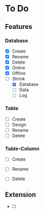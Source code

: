 # To Do

## Features

### Database

 - [X] Create
 - [X] Rename
 - [X] Delete
 - [X] Online
 - [X] Offline
 - [ ] Shrink
    - [X] Database
    - [ ] Data
    - [ ] Log

### Table

 - [ ] Create
 - [ ] Design
 - [ ] Rename
 - [ ] Delete

### Table-Column

 - [ ] Create
 - [ ] Rename
 - [ ] Delete


## Extension

 - [ ] 
